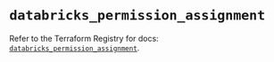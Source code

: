# `databricks_permission_assignment`

Refer to the Terraform Registry for docs: [`databricks_permission_assignment`](https://registry.terraform.io/providers/databricks/databricks/1.36.2/docs/resources/permission_assignment).
